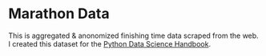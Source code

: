 Marathon Data
=============
This is aggregated & anonomized finishing time data scraped from the web.
I created this dataset for the [Python Data Science Handbook](http://shop.oreilly.com/product/0636920034919.do).